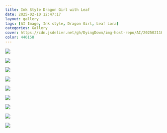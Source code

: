 ```yaml
---
title: Ink Style Dragon Girl with Leaf
date: 2025-02-10 12:47:17
layout: gallery
tags: [AI Image, Ink style, Dragon Girl, Leaf Lora]
categories: Gallery
cover: https://cdn.jsdelivr.net/gh/DyingDown/img-host-repo/AI/202502110357554.png
color: 446158
---
```


![](https://cdn.jsdelivr.net/gh/DyingDown/img-host-repo/AI/202502110357554.png)

![](https://cdn.jsdelivr.net/gh/DyingDown/img-host-repo/AI/202502110358442.png)

![](https://cdn.jsdelivr.net/gh/DyingDown/img-host-repo/AI/202502110358301.png)



![](https://cdn.jsdelivr.net/gh/DyingDown/img-host-repo/AI/202502110402602.png)



![](https://cdn.jsdelivr.net/gh/DyingDown/img-host-repo/AI/202502110400112.png)

![](https://cdn.jsdelivr.net/gh/DyingDown/img-host-repo/AI/202502110401572.png)

![](https://cdn.jsdelivr.net/gh/DyingDown/img-host-repo/AI/202502110401754.png)

![](https://cdn.jsdelivr.net/gh/DyingDown/img-host-repo/AI/202502110401163.png)

![](https://cdn.jsdelivr.net/gh/DyingDown/img-host-repo/AI/202502110402652.png)